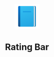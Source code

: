 <p align="center">
    <img alt="30 Days 30 Projects" height="80" src="./img/add-readme (1).png">
  </a>
</p>
<h1 align="center">Rating Bar</h1>

